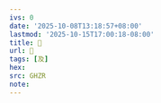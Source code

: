 ```yaml
---
ivs: 0
date: '2025-10-08T13:18:57+08:00'
lastmod: '2025-10-15T17:00:18-08:00'
title: 󰔟
url: 󰔟
tags: [及]
hex: 
src: GHZR
note:
---
```

